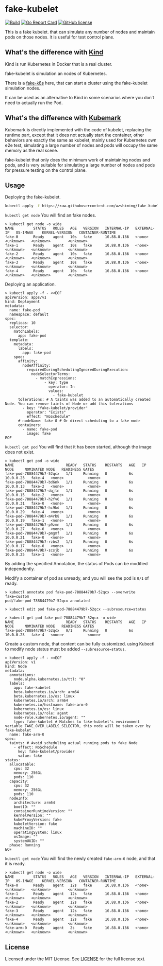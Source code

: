 # fake-kubelet

[![Build](https://github.com/wzshiming/fake-kubelet/actions/workflows/go-cross-build.yml/badge.svg)](https://github.com/wzshiming/fake-kubelet/actions/workflows/go-cross-build.yml)
[![Go Report Card](https://goreportcard.com/badge/github.com/wzshiming/fake-kubelet)](https://goreportcard.com/report/github.com/wzshiming/fake-kubelet)
[![GitHub license](https://img.shields.io/github/license/wzshiming/fake-kubelet.svg)](https://github.com/wzshiming/fake-kubelet/blob/master/LICENSE)

This is a fake kubelet. that can simulate any number of nodes and maintain pods on those nodes.
It is useful for test control plane.

## What's the difference with [Kind](https://github.com/kubernetes-sigs/kind)

Kind is run Kubernetes in Docker that is a real cluster.

fake-kubelet is simulation an nodes of Kubernetes.

There is a [fake-k8s](https://github.com/wzshiming/fake-k8s) here, that can start a cluster using the fake-kubelet simulation nodes.

It can be used as an alternative to Kind in some scenarios where you don’t need to actually run the Pod.

## What's the difference with [Kubemark](https://github.com/kubernetes/kubernetes/tree/master/test/kubemark)

Kubemark is directly implemented with the code of kubelet, replacing the runtime part, 
except that it does not actually start the container, other behaviors are exactly the same as kubelet,
mainly used for Kubernetes own e2e test, simulating a large number of nodes and pods will occupy the same memory as the real scene.

fake-kubelet that only does the minimum work of maintaining nodes and pods, 
and is very suitable for simulating a large number of nodes and pods for pressure testing on the control plane.

## Usage

Deploying the fake-kubelet.

``` bash
kubectl apply -f https://raw.githubusercontent.com/wzshiming/fake-kubelet/master/deploy.yaml
```

`kubectl get node` You will find an fake nodes.

``` console
> kubectl get node -o wide
NAME         STATUS   ROLES   AGE   VERSION   INTERNAL-IP   EXTERNAL-IP   OS-IMAGE    KERNEL-VERSION   CONTAINER-RUNTIME
fake-0       Ready    agent   10s   fake      10.88.0.136   <none>        <unknown>   <unknown>        <unknown>
fake-1       Ready    agent   10s   fake      10.88.0.136   <none>        <unknown>   <unknown>        <unknown>
fake-2       Ready    agent   10s   fake      10.88.0.136   <none>        <unknown>   <unknown>        <unknown>
fake-3       Ready    agent   10s   fake      10.88.0.136   <none>        <unknown>   <unknown>        <unknown>
fake-4       Ready    agent   10s   fake      10.88.0.136   <none>        <unknown>   <unknown>        <unknown>
```

Deploying an application.

``` console
> kubectl apply -f - <<EOF
apiVersion: apps/v1
kind: Deployment
metadata:
  name: fake-pod
  namespace: default
spec:
  replicas: 10
  selector:
    matchLabels:
      app: fake-pod
  template:
    metadata:
      labels:
        app: fake-pod
    spec:
      affinity:
        nodeAffinity:
          requiredDuringSchedulingIgnoredDuringExecution:
            nodeSelectorTerms:
              - matchExpressions:
                  - key: type
                    operator: In
                    values:
                      - fake-kubelet
      tolerations: # A taints was added to an automatically created Node. You can remove taints of Node or add this tolerations
        - key: "fake-kubelet/provider"
          operator: "Exists"
          effect: "NoSchedule"
      # nodeName: fake-0 # Or direct scheduling to a fake node
      containers:
        - name: fake-pod
          image: fake
EOF
```

`kubectl get pod` You will find that it has been started, although the image does not exist.

``` console
> kubectl get pod -o wide
NAME                        READY   STATUS    RESTARTS   AGE   IP          NODE     NOMINATED NODE   READINESS GATES
fake-pod-78884479b7-52qcx   1/1     Running   0          6s    10.0.0.23   fake-4   <none>           <none>
fake-pod-78884479b7-bd6nk   1/1     Running   0          6s    10.0.0.13   fake-2   <none>           <none>
fake-pod-78884479b7-dqjtn   1/1     Running   0          6s    10.0.0.15   fake-2   <none>           <none>
fake-pod-78884479b7-h2fv6   1/1     Running   0          6s    10.0.0.31   fake-0   <none>           <none>
fake-pod-78884479b7-hc9kd   1/1     Running   0          6s    10.0.0.29   fake-4   <none>           <none>
fake-pod-78884479b7-m4rb8   1/1     Running   0          6s    10.0.0.19   fake-1   <none>           <none>
fake-pod-78884479b7-p9zmn   1/1     Running   0          6s    10.0.0.27   fake-0   <none>           <none>
fake-pod-78884479b7-pmgmf   1/1     Running   0          6s    10.0.0.21   fake-0   <none>           <none>
fake-pod-78884479b7-rzbs2   1/1     Running   0          6s    10.0.0.17   fake-0   <none>           <none>
fake-pod-78884479b7-scsjb   1/1     Running   0          6s    10.0.0.25   fake-1   <none>           <none>
```

By adding the specified Annotation, the status of Pods can be modified independently.

Modify a container of pod as unready, and you will see the pod is `0/1` of ready.

``` console
> kubectl annotate pod fake-pod-78884479b7-52qcx --overwrite fake=custom
pod/fake-pod-78884479b7-52qcx annotated

> kubectl edit pod fake-pod-78884479b7-52qcx --subresource=status

> kubectl get pod fake-pod-78884479b7-52qcx -o wide
NAME                        READY   STATUS    RESTARTS   AGE   IP          NODE     NOMINATED NODE   READINESS GATES
fake-pod-78884479b7-52qcx   0/1     Running   0          6s    10.0.0.23   fake-4   <none>           <none>
```

Create a custom node, that content can be fully customized.
using Kubectl to modify node status must be added `--subresource=status`.

``` console
> kubectl apply -f - <<EOF
apiVersion: v1
kind: Node
metadata:
  annotations:
    node.alpha.kubernetes.io/ttl: "0"
  labels:
    app: fake-kubelet
    beta.kubernetes.io/arch: arm64
    beta.kubernetes.io/os: linux
    kubernetes.io/arch: arm64
    kubernetes.io/hostname: fake-arm-0
    kubernetes.io/os: linux
    kubernetes.io/role: agent
    node-role.kubernetes.io/agent: ""
    type: fake-kubelet # Matches to fake-kubelet's environment variable TAKE_OVER_LABELS_SELECTOR, this node will be taken over by fake-kubelet
  name: fake-arm-0
spec:
  taints: # Avoid scheduling actual running pods to fake Node
    - effect: NoSchedule
      key: fake-kubelet/provider
      value: fake
status:
  allocatable:
    cpu: 32
    memory: 256Gi
    pods: 110
  capacity:
    cpu: 32
    memory: 256Gi
    pods: 110
  nodeInfo:
    architecture: arm64
    bootID: ""
    containerRuntimeVersion: ""
    kernelVersion: ""
    kubeProxyVersion: fake
    kubeletVersion: fake
    machineID: ""
    operatingSystem: linux
    osImage: ""
    systemUUID: ""
  phase: Running
EOF
```

`kubectl get node` You will find the newly created `fake-arm-0` node, and that it is ready.

``` console
> kubectl get node -o wide
NAME         STATUS   ROLES   AGE   VERSION   INTERNAL-IP   EXTERNAL-IP   OS-IMAGE    KERNEL-VERSION   CONTAINER-RUNTIME
fake-0       Ready    agent   12s   fake      10.88.0.136   <none>        <unknown>   <unknown>        <unknown>
fake-1       Ready    agent   12s   fake      10.88.0.136   <none>        <unknown>   <unknown>        <unknown>
fake-2       Ready    agent   12s   fake      10.88.0.136   <none>        <unknown>   <unknown>        <unknown>
fake-3       Ready    agent   12s   fake      10.88.0.136   <none>        <unknown>   <unknown>        <unknown>
fake-4       Ready    agent   12s   fake      10.88.0.136   <none>        <unknown>   <unknown>        <unknown>
fake-arm-0   Ready    agent   2s    fake      10.88.0.136   <none>        <unknown>   <unknown>        <unknown>
```

## License

Licensed under the MIT License. See [LICENSE](https://github.com/wzshiming/fake-kubelet/blob/master/LICENSE) for the full license text.
